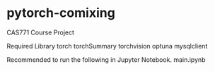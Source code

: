 # pytorch-comixing
CAS771 Course Project

Required Library
torch
torchSummary
torchvision
optuna
mysqlclient

Recommended to run the following in Jupyter Notebook.
main.ipynb 
